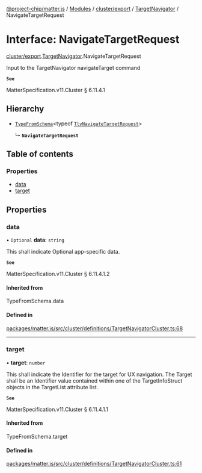 [@project-chip/matter.js](../README.md) / [Modules](../modules.md) / [cluster/export](../modules/cluster_export.md) / [TargetNavigator](../modules/cluster_export.TargetNavigator.md) / NavigateTargetRequest

# Interface: NavigateTargetRequest

[cluster/export](../modules/cluster_export.md).[TargetNavigator](../modules/cluster_export.TargetNavigator.md).NavigateTargetRequest

Input to the TargetNavigator navigateTarget command

**`See`**

MatterSpecification.v11.Cluster § 6.11.4.1

## Hierarchy

- [`TypeFromSchema`](../modules/tlv_export.md#typefromschema)\<typeof [`TlvNavigateTargetRequest`](../modules/cluster_export.TargetNavigator.md#tlvnavigatetargetrequest)\>

  ↳ **`NavigateTargetRequest`**

## Table of contents

### Properties

- [data](cluster_export.TargetNavigator.NavigateTargetRequest.md#data)
- [target](cluster_export.TargetNavigator.NavigateTargetRequest.md#target)

## Properties

### data

• `Optional` **data**: `string`

This shall indicate Optional app-specific data.

**`See`**

MatterSpecification.v11.Cluster § 6.11.4.1.2

#### Inherited from

TypeFromSchema.data

#### Defined in

[packages/matter.js/src/cluster/definitions/TargetNavigatorCluster.ts:68](https://github.com/project-chip/matter.js/blob/c0d55745d5279e16fdfaa7d2c564daa31e19c627/packages/matter.js/src/cluster/definitions/TargetNavigatorCluster.ts#L68)

___

### target

• **target**: `number`

This shall indicate the Identifier for the target for UX navigation. The Target shall be an Identifier value
contained within one of the TargetInfoStruct objects in the TargetList attribute list.

**`See`**

MatterSpecification.v11.Cluster § 6.11.4.1.1

#### Inherited from

TypeFromSchema.target

#### Defined in

[packages/matter.js/src/cluster/definitions/TargetNavigatorCluster.ts:61](https://github.com/project-chip/matter.js/blob/c0d55745d5279e16fdfaa7d2c564daa31e19c627/packages/matter.js/src/cluster/definitions/TargetNavigatorCluster.ts#L61)
